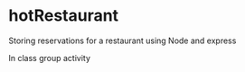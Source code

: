 # hotRestaurant
Storing reservations for a restaurant using Node and express

In class group activity
